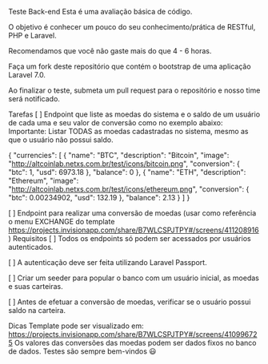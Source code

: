 Teste Back-end
Esta é uma avaliação básica de código.

O objetivo é conhecer um pouco do seu conhecimento/prática de RESTful, PHP e Laravel.

Recomendamos que você não gaste mais do que 4 - 6 horas.

Faça um fork deste repositório que contém o bootstrap de uma aplicação Laravel 7.0.

Ao finalizar o teste, submeta um pull request para o repositório e nosso time será notificado.

Tarefas
[ ] Endpoint que liste as moedas do sistema e o saldo de um usuário de cada uma e seu valor de conversão como no exemplo abaixo:
Importante: Listar TODAS as moedas cadastradas no sistema, mesmo as que o usuário não possui saldo.

{
    "currencies": [
        {
            "name": "BTC",
            "description": "Bitcoin",
            "image": "http://altcoinlab.netxs.com.br/test/icons/bitcoin.png",
            "conversion": {
                "btc": 1,
                "usd": 6973.18
            },
            "balance": 0
        },
        {
            "name": "ETH",
            "description": "Ethereum",
            "image": "http://altcoinlab.netxs.com.br/test/icons/ethereum.png",
            "conversion": {
                "btc": 0.00234902,
                "usd": 132.19
            },
            "balance": 2.13
        }
    ]
}

[ ] Endpoint para realizar uma conversão de moedas (usar como referência o menu EXCHANGE do template https://projects.invisionapp.com/share/B7WLCSPJTPY#/screens/411208916)
Requisitos
[ ] Todos os endpoints só podem ser acessados por usuários autenticados.

[ ] A autenticação deve ser feita utilizando Laravel Passport.

[ ] Criar um seeder para popular o banco com um usuário inicial, as moedas e suas carteiras.

[ ] Antes de efetuar a conversão de moedas, verificar se o usuário possui saldo na carteira.

Dicas
Template pode ser visualizado em: https://projects.invisionapp.com/share/B7WLCSPJTPY#/screens/410996725
Os valores das conversões das moedas podem ser dados fixos no banco de dados.
Testes são sempre bem-vindos 😃
